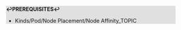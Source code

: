 <div style="margin:2em; background-color: #e0e0e0;">

<strong>↩PREREQUISITES↩</strong>

 * Kinds/Pod/Node Placement/Node Affinity_TOPIC

</div>

